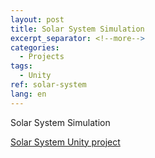 ```yaml
---
layout: post
title: Solar System Simulation
excerpt_separator: <!--more-->
categories:
  - Projects
tags:
  - Unity
ref: solar-system
lang: en
---
```


Solar System Simulation

<!--more-->

[Solar System Unity project](/assets/webgl/solar-system)